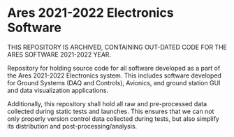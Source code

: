 # Ares 2021-2022 Electronics Software

THIS REPOSITORY IS ARCHIVED, CONTAINING OUT-DATED CODE FOR THE ARES SOFTWARE 2021-2022 YEAR.

Repository for holding source code for all software developed as a part of the Ares 2021-2022 Electronics system. This includes software developed for Ground Systems (DAQ and Controls), Avionics, and ground station GUI and data visualization applications. 

Additionally, this repository shall hold all raw and pre-processed data collected during static tests and launches. This ensures that we can not only properly version control data collected during tests, but also simplify its distribution and post-processing/analysis.
